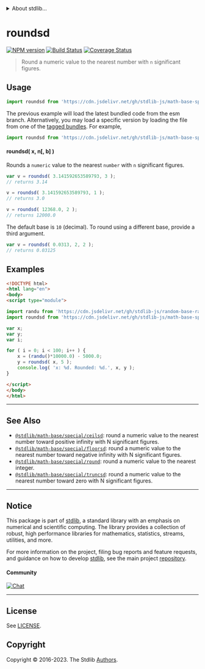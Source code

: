<!--

@license Apache-2.0

Copyright (c) 2018 The Stdlib Authors.

Licensed under the Apache License, Version 2.0 (the "License");
you may not use this file except in compliance with the License.
You may obtain a copy of the License at

   http://www.apache.org/licenses/LICENSE-2.0

Unless required by applicable law or agreed to in writing, software
distributed under the License is distributed on an "AS IS" BASIS,
WITHOUT WARRANTIES OR CONDITIONS OF ANY KIND, either express or implied.
See the License for the specific language governing permissions and
limitations under the License.

-->


<details>
  <summary>
    About stdlib...
  </summary>
  <p>We believe in a future in which the web is a preferred environment for numerical computation. To help realize this future, we've built stdlib. stdlib is a standard library, with an emphasis on numerical and scientific computation, written in JavaScript (and C) for execution in browsers and in Node.js.</p>
  <p>The library is fully decomposable, being architected in such a way that you can swap out and mix and match APIs and functionality to cater to your exact preferences and use cases.</p>
  <p>When you use stdlib, you can be absolutely certain that you are using the most thorough, rigorous, well-written, studied, documented, tested, measured, and high-quality code out there.</p>
  <p>To join us in bringing numerical computing to the web, get started by checking us out on <a href="https://github.com/stdlib-js/stdlib">GitHub</a>, and please consider <a href="https://opencollective.com/stdlib">financially supporting stdlib</a>. We greatly appreciate your continued support!</p>
</details>

# roundsd

[![NPM version][npm-image]][npm-url] [![Build Status][test-image]][test-url] [![Coverage Status][coverage-image]][coverage-url] <!-- [![dependencies][dependencies-image]][dependencies-url] -->

> Round a numeric value to the nearest number with `n` significant figures.



<section class="usage">

## Usage

```javascript
import roundsd from 'https://cdn.jsdelivr.net/gh/stdlib-js/math-base-special-roundsd@esm/index.mjs';
```
The previous example will load the latest bundled code from the esm branch. Alternatively, you may load a specific version by loading the file from one of the [tagged bundles](https://github.com/stdlib-js/math-base-special-roundsd/tags). For example,

```javascript
import roundsd from 'https://cdn.jsdelivr.net/gh/stdlib-js/math-base-special-roundsd@v0.1.0-esm/index.mjs';
```

#### roundsd( x, n\[, b] )

Rounds a `numeric` value to the nearest `number` with `n` significant figures.

```javascript
var v = roundsd( 3.141592653589793, 3 );
// returns 3.14

v = roundsd( 3.141592653589793, 1 );
// returns 3.0

v = roundsd( 12368.0, 2 );
// returns 12000.0
```

The default base is `10` (decimal). To round using a different base, provide a third argument.

```javascript
var v = roundsd( 0.0313, 2, 2 );
// returns 0.03125
```

</section>

<!-- /.usage -->

<section class="notes">

</section>

<!-- /.notes -->

<section class="examples">

## Examples

<!-- eslint no-undef: "error" -->

```html
<!DOCTYPE html>
<html lang="en">
<body>
<script type="module">

import randu from 'https://cdn.jsdelivr.net/gh/stdlib-js/random-base-randu@esm/index.mjs';
import roundsd from 'https://cdn.jsdelivr.net/gh/stdlib-js/math-base-special-roundsd@esm/index.mjs';

var x;
var y;
var i;

for ( i = 0; i < 100; i++ ) {
    x = (randu()*10000.0) - 5000.0;
    y = roundsd( x, 5 );
    console.log( 'x: %d. Rounded: %d.', x, y );
}

</script>
</body>
</html>
```

</section>

<!-- /.examples -->

<!-- Section for related `stdlib` packages. Do not manually edit this section, as it is automatically populated. -->

<section class="related">

* * *

## See Also

-   <span class="package-name">[`@stdlib/math-base/special/ceilsd`][@stdlib/math/base/special/ceilsd]</span><span class="delimiter">: </span><span class="description">round a numeric value to the nearest number toward positive infinity with N significant figures.</span>
-   <span class="package-name">[`@stdlib/math-base/special/floorsd`][@stdlib/math/base/special/floorsd]</span><span class="delimiter">: </span><span class="description">round a numeric value to the nearest number toward negative infinity with N significant figures.</span>
-   <span class="package-name">[`@stdlib/math-base/special/round`][@stdlib/math/base/special/round]</span><span class="delimiter">: </span><span class="description">round a numeric value to the nearest integer.</span>
-   <span class="package-name">[`@stdlib/math-base/special/truncsd`][@stdlib/math/base/special/truncsd]</span><span class="delimiter">: </span><span class="description">round a numeric value to the nearest number toward zero with N significant figures.</span>

</section>

<!-- /.related -->

<!-- Section for all links. Make sure to keep an empty line after the `section` element and another before the `/section` close. -->


<section class="main-repo" >

* * *

## Notice

This package is part of [stdlib][stdlib], a standard library with an emphasis on numerical and scientific computing. The library provides a collection of robust, high performance libraries for mathematics, statistics, streams, utilities, and more.

For more information on the project, filing bug reports and feature requests, and guidance on how to develop [stdlib][stdlib], see the main project [repository][stdlib].

#### Community

[![Chat][chat-image]][chat-url]

---

## License

See [LICENSE][stdlib-license].


## Copyright

Copyright &copy; 2016-2023. The Stdlib [Authors][stdlib-authors].

</section>

<!-- /.stdlib -->

<!-- Section for all links. Make sure to keep an empty line after the `section` element and another before the `/section` close. -->

<section class="links">

[npm-image]: http://img.shields.io/npm/v/@stdlib/math-base-special-roundsd.svg
[npm-url]: https://npmjs.org/package/@stdlib/math-base-special-roundsd

[test-image]: https://github.com/stdlib-js/math-base-special-roundsd/actions/workflows/test.yml/badge.svg?branch=v0.1.0
[test-url]: https://github.com/stdlib-js/math-base-special-roundsd/actions/workflows/test.yml?query=branch:v0.1.0

[coverage-image]: https://img.shields.io/codecov/c/github/stdlib-js/math-base-special-roundsd/main.svg
[coverage-url]: https://codecov.io/github/stdlib-js/math-base-special-roundsd?branch=main

<!--

[dependencies-image]: https://img.shields.io/david/stdlib-js/math-base-special-roundsd.svg
[dependencies-url]: https://david-dm.org/stdlib-js/math-base-special-roundsd/main

-->

[chat-image]: https://img.shields.io/gitter/room/stdlib-js/stdlib.svg
[chat-url]: https://app.gitter.im/#/room/#stdlib-js_stdlib:gitter.im

[stdlib]: https://github.com/stdlib-js/stdlib

[stdlib-authors]: https://github.com/stdlib-js/stdlib/graphs/contributors

[umd]: https://github.com/umdjs/umd
[es-module]: https://developer.mozilla.org/en-US/docs/Web/JavaScript/Guide/Modules

[deno-url]: https://github.com/stdlib-js/math-base-special-roundsd/tree/deno
[umd-url]: https://github.com/stdlib-js/math-base-special-roundsd/tree/umd
[esm-url]: https://github.com/stdlib-js/math-base-special-roundsd/tree/esm
[branches-url]: https://github.com/stdlib-js/math-base-special-roundsd/blob/main/branches.md

[stdlib-license]: https://raw.githubusercontent.com/stdlib-js/math-base-special-roundsd/main/LICENSE

<!-- <related-links> -->

[@stdlib/math/base/special/ceilsd]: https://github.com/stdlib-js/math-base-special-ceilsd/tree/esm

[@stdlib/math/base/special/floorsd]: https://github.com/stdlib-js/math-base-special-floorsd/tree/esm

[@stdlib/math/base/special/round]: https://github.com/stdlib-js/math-base-special-round/tree/esm

[@stdlib/math/base/special/truncsd]: https://github.com/stdlib-js/math-base-special-truncsd/tree/esm

<!-- </related-links> -->

</section>

<!-- /.links -->
